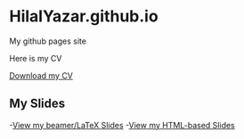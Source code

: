 # HilalYazar.github.io

My github pages site

Here is my CV

[Download my CV](HilalCV.pdf)



## My Slides

-[View my beamer/LaTeX Slides](hw10.pdf)
-[View my HTML-based Slides](https://hilalyazar.github.io/HilalYazar.github.io/CV.html)

